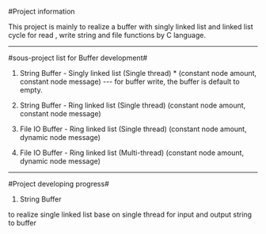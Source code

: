 #Project information   

This project is mainly to realize a buffer with singly linked list and linked list cycle for read , write string and file functions by C language. 
 
---------------------------------

#sous-project list for Buffer development#

1. String Buffer - Singly linked list (Single thread) *
(constant node amount, constant node message) 
--- for buffer write, the buffer is default to empty. 


2. String Buffer - Ring linked list (Single thread) 
(constant node amount, constant node message) 


3. File IO Buffer - Ring linked list (Single thread) 
(constant node amount, dynamic node message) 


4. File IO Buffer - Ring linked list (Multi-thread) 
(constant node amount, dynamic node message) 


---------------------------------

#Project developing progress#

1. String Buffer

 to realize single linked list base on single thread for input and output string to buffer	
 





 

